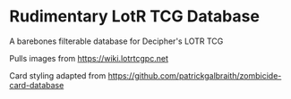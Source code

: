 # Rudimentary LotR TCG Database
A barebones filterable database for Decipher's LOTR TCG

Pulls images from https://wiki.lotrtcgpc.net

Card styling adapted from https://github.com/patrickgalbraith/zombicide-card-database

